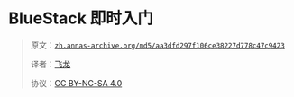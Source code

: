 # BlueStack 即时入门

> 原文：[`zh.annas-archive.org/md5/aa3dfd297f106ce38227d778c47c9423`](https://zh.annas-archive.org/md5/aa3dfd297f106ce38227d778c47c9423)
> 
> 译者：[飞龙](https://github.com/wizardforcel)
> 
> 协议：[CC BY-NC-SA 4.0](http://creativecommons.org/licenses/by-nc-sa/4.0/)